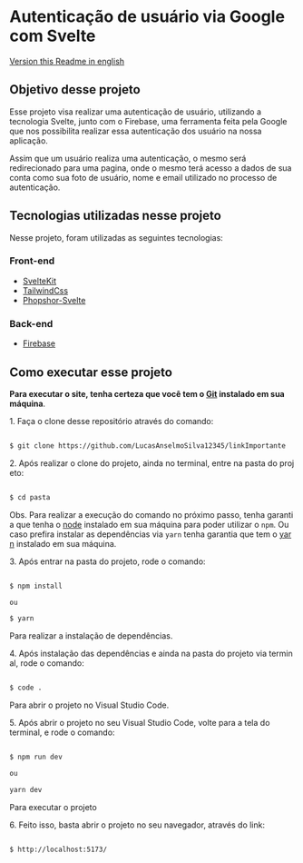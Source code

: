 # Autenticação de usuário via Google com Svelte

[Version this Readme in english](https://github.com/LucasAnselmoSilva12345/svelte_Firebase_Auth/blob/master/README-en.md)

## Objetivo desse projeto

Esse projeto visa realizar uma autenticação de usuário, utilizando a tecnologia Svelte, junto com o Firebase, uma ferramenta feita pela Google que nos possibilita realizar essa autenticação dos usuário na nossa aplicação.

Assim que um usuário realiza uma autenticação, o mesmo será redirecionado para uma pagina, onde o mesmo terá acesso a dados de sua conta como sua foto de usuário, nome e email utilizado no processo de autenticação.

## Tecnologias utilizadas nesse projeto

Nesse projeto, foram utilizadas as seguintes tecnologias:

### Front-end

- [SvelteKit](https://svelte.dev/)
- [TailwindCss](https://tailwindcss.com/)
- [Phopshor-Svelte](https://www.npmjs.com/package/phosphor-svelte)

### Back-end

- [Firebase](https://firebase.google.com/)

## Como executar esse projeto

**Para executar o site, tenha certeza que você tem o [Git](https://git-scm.com/) instalado em sua máquina**.

1. Faça o clone desse repositório através do comando:

```sh

$ git clone https://github.com/LucasAnselmoSilva12345/linkImportante

```

2. Após realizar o clone do projeto, ainda no terminal, entre na pasta do projeto:

```sh

$ cd pasta

```

Obs. Para realizar a execução do comando no próximo passo, tenha garantia que tenha o [node](https://nodejs.org/en/) instalado em sua máquina para poder utilizar o `npm`. Ou caso prefira instalar as dependências via `yarn` tenha garantia que tem o [yarn](https://yarnpkg.com/) instalado em sua máquina.

3. Após entrar na pasta do projeto, rode o comando:

```sh

$ npm install

ou

$ yarn

```

Para realizar a instalação de dependências.

4. Após instalação das dependências e ainda na pasta do projeto via terminal, rode o comando:

```sh

$ code .

```

Para abrir o projeto no Visual Studio Code.

5. Após abrir o projeto no seu Visual Studio Code, volte para a tela do terminal, e rode o comando:

```sh

$ npm run dev

ou

yarn dev

```

Para executar o projeto

6. Feito isso, basta abrir o projeto no seu navegador, através do link:

```sh

$ http://localhost:5173/

```
